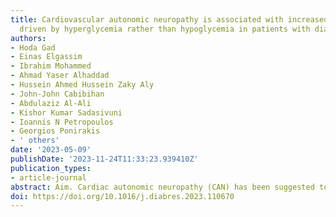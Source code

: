 ```yaml
---
title: Cardiovascular autonomic neuropathy is associated with increased glycemic variability
  driven by hyperglycemia rather than hypoglycemia in patients with diabetes
authors:
- Hoda Gad
- Einas Elgassim
- Ibrahim Mohammed
- Ahmad Yaser Alhaddad
- Hussein Ahmed Hussein Zaky Aly
- John-John Cabibihan
- Abdulaziz Al-Ali
- Kishor Kumar Sadasivuni
- Ioannis N Petropoulos
- Georgios Ponirakis
- ' others'
date: '2023-05-09'
publishDate: '2023-11-24T11:33:23.939410Z'
publication_types:
- article-journal
abstract: Aim. Cardiac autonomic neuropathy (CAN) has been suggested to be associated with hypoglycemia and impaired hypoglycemia unawareness. We have assessed the relationship between CAN and extensive measures of glucose variability (GV) in patients with type 1 and type 2 diabetes \nMethods. Participants with diabetes underwent continuous glucose monitoring (CGM) to obtain measures of GV and the extent of hyperglycemia and hypoglycemia and cardiovascular autonomic reflex testing \nResults. Of the 40 participants (20 T1DM and 20 T2DM) (aged 40.70 ± 13.73 years, diabetes duration 14.43 ± 7.35 years, HbA1c 8.85 ± 1.70%), 23 (57.5%) had CAN. Despite a lower coefficient of variation (CV) (31.26 ± 11.87 vs. 40.33 ± 11.03, P = 0.018), they had a higher CONGA (8.42 ± 2.58 vs. 6.68 ± 1.88, P = 0.024) with a lower median LBGI (1.60 (range 0.20-3.50) vs. 4.90 (range 3.20-7.40), P = 0.010) and percentage median time spent in hypoglycemia (4 (range 4-13) vs. 1 (range 0-5), P = 0.008), compared to those without CAN. The percentage GRADEEuglycemia (3.30 ± 2.78 vs. 5.69 ± 3.09, P = 0.017) and GRADEHypoglycemia (0.3 (range 0 - 3.80) vs. 1.8 (range 0.9-6.5), P = 0.036) were significantly lower, while the percentage median GRADEHyperglycemia (95.45 (range 93-98) vs. 91.6 (82.8-95.1), P = 0.013) was significantly higher in participants with CAN compared to those without CAN.\n Conclusion. CAN was associated with increased glycemic variability with less time in euglycemia attributed to a greater time in hyperglycemia but not hypoglycemia.
doi: https://doi.org/10.1016/j.diabres.2023.110670
---
```

